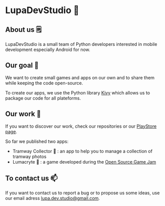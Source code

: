 # LupaDevStudio 🐺

## About us 🗒️

LupaDevStudio is a small team of Python developers interested in mobile development especially Android for now.

## Our goal 🚀

We want to create small games and apps on our own and to share them while keeping the code open-source.

To create our apps, we use the Python library [Kivy](https://kivy.org/) which allows us to package our code for all plateforms.

## Our work 📱

If you want to discover our work, check our repositories or our [PlayStore page](https://play.google.com/store/apps/dev?id=7601849429544070782&hl=fr&gl=US).

So far we published two apps:

- Tramway Collector 🚊 : an app to help you to manage a collection of tramway photos
- Lumacryte 👻 : a game developed during the [Open Source Game Jam](https://itch.io/jam/open-source-ai-game-jam)

## To contact us 📫

If you want to contact us to report a bug or to propose us some ideas, use our email adress [lupa.dev.studio@gmail.com](lupa.dev.studio@gmail.com).
